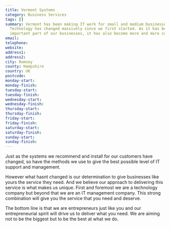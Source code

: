```yaml
---
title: Vermont Systems
category: Business Services
tags: []
summary: Vermont has been making IT work for small and medium businesses since 1997.
  Technology has changed massively since we first started. As it has become an increasingly
  important part of our businesses, it has also become more and more complex.
email: 
telephone: 
website: 
address1: 
address2: 
city: Romsey
county: Hampshire
country: UK
postcode: 
monday-start: 
monday-finish: 
tuesday-start: 
tuesday-finish: 
wednesday-start: 
wednesday-finish: 
thursday-start: 
thursday-finish: 
friday-start: 
friday-finish: 
saturday-start: 
saturday-finish: 
sunday-start: 
sunday-finish: 
---
```

Just as the systems we recommend and install for our customers have changed, so have the methods we use to give the best possible level of IT support and management.

However what hasnt changed is our determination to give businesses like yours the service they need. And we believe our approach to delivering this service is what makes us unique. First and foremost we are a technology company but beyond that we are an IT management company. This strong combination will give you the service that you need and deserve.

The bottom line is that we are entrepreneurs just like you and our entrepreneurial spirit will drive us to deliver what you need. We are aiming not to be the biggest but to be the best at what we do.

